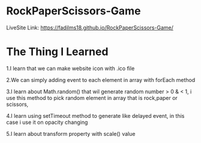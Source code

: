 # RockPaperScissors-Game

LiveSite Link:
https://fadilms18.github.io/RockPaperScissors-Game/

# The Thing I Learned
1.I learn that we can make website icon with .ico file

2.We can simply adding event to each element in array with forEach method

3.I learn about Math.random() that wil generate random number > 0 & < 1, i use this method to pick random element in array that is rock,paper or scissors,

4.I learn using setTimeout method to generate like delayed event, in this case i use it on opacity changing

5.I learn about transform property with scale() value
